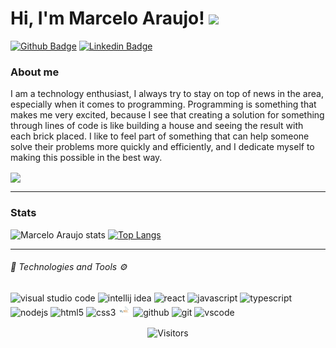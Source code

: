 # Hi, I'm Marcelo Araujo! <img src="https://github.com/blackcater/blackcater/raw/master/images/Hi.gif" height="32" />

[![Github Badge](https://img.shields.io/badge/-Github-000?style=flat-square&logo=Github&logoColor=white&link=https://github.com/fagnerpsantos)](https://github.com/marceloedu2)
[![Linkedin Badge](https://img.shields.io/badge/-LinkedIn-blue?style=flat-square&logo=Linkedin&logoColor=white&link=https://www.linkedin.com/in/fagnerpsantos/)](https://www.linkedin.com/in/marcelo-eduardo-ara%C3%BAjo-3b361b179/)

### About me
I am a technology enthusiast, I always try to stay on top of news in the area, especially when it comes to programming. Programming is something that makes me very excited, because I see that creating a solution for something through lines of code is like building a house and seeing the result with each brick placed. I like to feel part of something that can help someone solve their problems more quickly and efficiently, and I dedicate myself to making this possible in the best way.



<img align="center" src="https://media.giphy.com/media/3oriO7A7bt1wsEP4cw/giphy.gif" />

---

### Stats

![Marcelo Araujo stats](https://github-readme-stats.vercel.app/api?username=marceloedu2&show_icons=true&theme=dracula)
[![Top Langs](https://github-readme-stats.vercel.app/api/top-langs/?username=marceloedu2&langs_count=8&layout=compact&theme=dracula)](https://github.com/anuraghazra/github-readme-stats)

---

<h6>🚀 Technologies and Tools ⚙</h6>
<div class="row">
  <img alt="visual studio code" width="26px" src="https://img.icons8.com/fluent/240/000000/visual-studio-code-2019.png" />
  <img alt="intellij idea" width="26px" src="https://img.icons8.com/color/240/000000/intellij-idea.png" />
  <img alt="react" width="26px" src="https://img.icons8.com/color/240/000000/react-native.png" />
  <img src="https://img.icons8.com/color/240/000000/javascript.png" alt="javascript" width="20" height="20"/>
  <img src="https://img.icons8.com/color/240/000000/typescript.png" alt="typescript" width="20" height="20"/>
  <img src="https://img.icons8.com/color/240/000000/nodejs.png" alt="nodejs" width="20" height="20"/>
  <img alt="html5" width="26px" src="https://img.icons8.com/color/240/000000/html-5.png">
  <img alt="css3" width="26px" src="https://img.icons8.com/color/240/000000/css3.png">
  <img src="https://raw.githubusercontent.com/github/explore/80688e429a7d4ef2fca1e82350fe8e3517d3494d/topics/mysql/mysql.png" alt="mysql" width="20" height="20"/>
  <img src="https://img.icons8.com/ios-glyphs/240/000000/github.png" alt="github" width="20" height="20"/>
  <img src="https://img.icons8.com/color/240/000000/git.png" alt="git" width="20" height="20"/>
  <img src="https://cdn.svgporn.com/logos/visual-studio-code.svg" alt="vscode" width="20" height="20">
</div>

<p align=center>                           
  <img align=center  src="https://visitor-badge.laobi.icu/badge?page_id=sabesansathananthan.sabesansathananthan" alt="Visitors">                     
</p>
